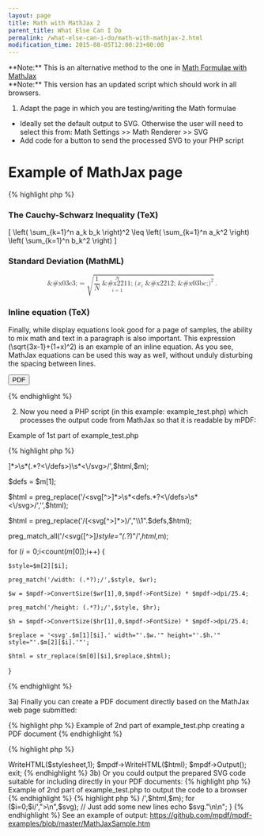 ```yaml
---
layout: page
title: Math with MathJax 2
parent_title: What Else Can I Do
permalink: /what-else-can-i-do/math-with-mathjax-2.html
modification_time: 2015-08-05T12:00:23+00:00
---
```


<div class="alert alert-info" role="alert" markdown="1">
  **Note:** This is an alternative method to the one in
  <a href="{{ "/what-else-can-i-do/math-formulae-with-mathjax.html" | prepend: site.baseurl }}">Math Formulae with MathJax</a>
</div>

<div class="alert alert-info" role="alert" markdown="1">
	**Note:** This version has an updated script which should work in all browsers.
</div>

1) Adapt the page in which you are testing/writing the Math formulae

- Ideally set the default output to SVG. Otherwise the user will need to select this from: Math Settings &gt;&gt; Math
  Renderer &gt;&gt; SVG
- Add code for a button to send the processed SVG to your PHP script

# Example of MathJax page

{% highlight php %}
<!DOCTYPE html>

<html>

<head>

<!-- This line adds MathJax to the page with default SVG output -->

<script type="text/javascript" src="http://cdn.mathjax.org/mathjax/latest/MathJax.js?config=TeX-AMS-MML_SVG"></script>

</head>

<body>

<h3>The Cauchy-Schwarz Inequality (TeX)</h3>

\[ \left( \sum_{k=1}^n a_k b_k \right)^2 \leq \left( \sum_{k=1}^n a_k^2 \right) \left( \sum_{k=1}^n b_k^2 \right) \]

<h3>Standard Deviation (MathML)</h3>

<math display="block"><mrow><mi>&amp;#x03c3;</mi><mo>=</mo><msqrt><mrow><mfrac><mrow><mn>1</mn></mrow><mrow><mi>N</mi></mrow></mfrac><mstyle displaystyle="true"><mrow><munderover><mrow><mo>&amp;#x2211;</mo></mrow><mrow><mi>i</mi><mo>=</mo><mn>1</mn></mrow><mrow><mi>N</mi></mrow></munderover><mrow><msup><mrow><mo stretchy="false">(</mo><msub><mrow><mi>x</mi></mrow><mrow><mi>i</mi></mrow></msub><mo>&amp;#x2212;</mo><mi>&amp;#x03bc;</mi><mo stretchy="false">)</mo></mrow><mrow><mn>2</mn></mrow></msup></mrow></mrow></mstyle></mrow></msqrt><mo>.</mo></mrow></math>

<h3>Inline equation (TeX)</h3>

Finally, while display equations look good for a page of samples, the ability to mix math and text in a paragraph is
also important. This expression \(\sqrt{3x-1}+(1+x)^2\) is an example of an inline equation.  As you see, MathJax
equations can be used this way as well, without unduly disturbing the spacing between lines.

<!-- This block of code adds a button to send the processed HTML code to your script: example_test.php -->

<div id="mpdf-create">

<form autocomplete="off" action="example_test.php" method="POST" id="pdfform" onSubmit="document.getElementById('bodydata').value=encodeURIComponent(document.body.innerHTML);">

<input type="submit" value="PDF" name="submit"/>

<input type="hidden" value="" id="bodydata" name="bodydata" />

</form>

</div>

</body>

</html>
{% endhighlight %}

2) Now you need a PHP script (in this example: <span class="filename">example_test.php</span>) which processes the output
code from MathJax so that it is readable by mPDF:

Example of 1st part of example_test.php

{% highlight php %}
<?php

// You should include a check for unwanted external referrers to prevent

// calls on this script from external websites!

$mpdf = new \Mpdf\Mpdf('');

$html = $_POST['bodydata'];

$html = urldecode($html);

preg_match('/<svg[^>]*>\s*(<defs.*?>.*?<\/defs>)\s*<\/svg>/',$html,$m);

$defs = $m[1];

$html = preg_replace('/<svg[^>]*>\s*<defs.*?<\/defs>\s*<\/svg>/','',$html);

$html = preg_replace('/(<svg[^>]*>)/',"\\1".$defs,$html);

preg_match_all('/<svg([^>]*)style="(.*?)"/',$html,$m);

for ($i=0;$i<count($m[0]);$i++) {

	$style=$m[2][$i];

	preg_match('/width: (.*?);/',$style, $wr);

	$w = $mpdf->ConvertSize($wr[1],0,$mpdf->FontSize) * $mpdf->dpi/25.4;

	preg_match('/height: (.*?);/',$style, $hr);

	$h = $mpdf->ConvertSize($hr[1],0,$mpdf->FontSize) * $mpdf->dpi/25.4;

	$replace = '<svg'.$m[1][$i].' width="'.$w.'" height="'.$h.'" style="'.$m[2][$i].'"';

	$html = str_replace($m[0][$i],$replace,$html);

}

{% endhighlight %}

3a) Finally you can create a PDF document directly based on the MathJax web page submitted:

{% highlight php %}
Example of 2nd part of example_test.php creating a PDF document
{% endhighlight %}

{% highlight php %}
<?php

// ADD a stylesheet

$stylesheet = '

/* This helps alignment for inline equations */

img { vertical-align: middle; }

/* This sets padding for display equations (but not in-line ones) */

.MathJax_SVG_Display { padding: 1em 0; }

/* This prevents the Create PDF button being reproduced in the PDF document */

/* Use this method to suppress other parts of the web-page from displaying */

#mpdf-create { display: none; }

/* Add any other CSS styling here for the rest of the document */

/* The CSS/stylesheet information from the original page is not accessible here */

';

$mpdf->WriteHTML($stylesheet,1);

$mpdf->WriteHTML($html);

$mpdf->Output();

exit;

{% endhighlight %}

3b) Or you could output the prepared SVG code suitable for including directly in your PDF documents:

{% highlight php %}
Example of 2nd part of example_test.php to output the code to a browser
{% endhighlight %}

{% highlight php %}
<?php

...

// To output SVG files (one for each formula) readable by mPDF as text output

header('Content-type: text/plain');

preg_match_all('/<svg(.*?)<\/svg>/',$html,$m);

for ($i=0;$i<count($m[0]);$i++) {

	$svg = $m[0][$i];

	$svg = preg_replace('/>/',">\n",$svg);    // Just add some new lines

	echo $svg."\n\n";

}
{% endhighlight %}

See an example of output: <a href="https://github.com/mpdf/mpdf-examples/blob/master/MathJaxSample.htm">https://github.com/mpdf/mpdf-examples/blob/master/MathJaxSample.htm</a>
